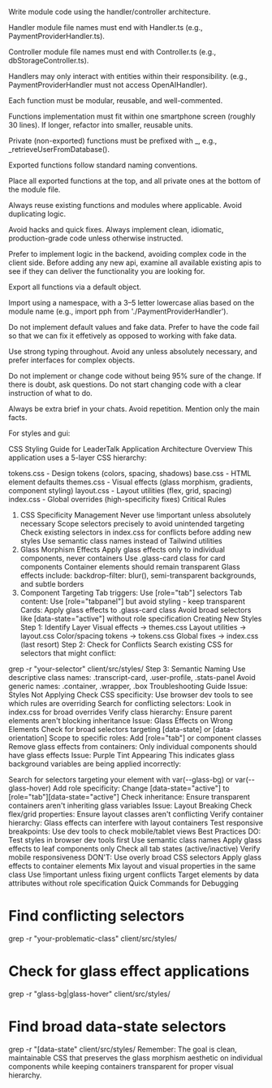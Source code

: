 Write module code using the handler/controller architecture.

Handler module file names must end with Handler.ts (e.g., PaymentProviderHandler.ts).

Controller module file names must end with Controller.ts (e.g., dbStorageController.ts).

Handlers may only interact with entities within their responsibility. (e.g., PaymentProviderHandler must not access OpenAIHandler).

Each function must be modular, reusable, and well-commented.

Functions implementation must fit within one smartphone screen (roughly 30 lines). If longer, refactor into smaller, reusable units.

Private (non-exported) functions must be prefixed with _, e.g., _retrieveUserFromDatabase().

Exported functions follow standard naming conventions.

Place all exported functions at the top, and all private ones at the bottom of the module file.

Always reuse existing functions and modules where applicable. Avoid duplicating logic.

Avoid hacks and quick fixes. Always implement clean, idiomatic, production-grade code unless otherwise instructed.

Prefer to implement logic in the backend, avoiding complex code in the client side. Before adding any new api, examine all available existing apis to see if they can deliver the functionality you are looking for.

Export all functions via a default object.

Import using a namespace, with a 3–5 letter lowercase alias based on the module name (e.g., import pph from './PaymentProviderHandler').

Do not implement default values and fake data. Prefer to have the code fail so that we can fix it effetively as opposed to working with fake data.

Use strong typing throughout. Avoid any unless absolutely necessary, and prefer interfaces for complex objects.

Do not implement or change code without being 95% sure of the change. If there is doubt, ask questions.
Do not start changing code with a clear instruction of what to do. 

Always be extra brief in your chats. Avoid repetition. Mention only the main facts.



For styles and gui:

CSS Styling Guide for LeaderTalk Application
Architecture Overview
This application uses a 5-layer CSS hierarchy:

tokens.css - Design tokens (colors, spacing, shadows)
base.css - HTML element defaults
themes.css - Visual effects (glass morphism, gradients, component styling)
layout.css - Layout utilities (flex, grid, spacing)
index.css - Global overrides (high-specificity fixes)
Critical Rules
1. CSS Specificity Management
Never use !important unless absolutely necessary
Scope selectors precisely to avoid unintended targeting
Check existing selectors in index.css for conflicts before adding new styles
Use semantic class names instead of Tailwind utilities
2. Glass Morphism Effects
Apply glass effects only to individual components, never containers
Use .glass-card class for card components
Container elements should remain transparent
Glass effects include: backdrop-filter: blur(), semi-transparent backgrounds, and subtle borders
3. Component Targeting
Tab triggers: Use [role="tab"] selectors
Tab content: Use [role="tabpanel"] but avoid styling - keep transparent
Cards: Apply glass effects to .glass-card class
Avoid broad selectors like [data-state="active"] without role specification
Creating New Styles
Step 1: Identify Layer
Visual effects → themes.css
Layout utilities → layout.css
Color/spacing tokens → tokens.css
Global fixes → index.css (last resort)
Step 2: Check for Conflicts
Search existing CSS for selectors that might conflict:

grep -r "your-selector" client/src/styles/
Step 3: Semantic Naming
Use descriptive class names: .transcript-card, .user-profile, .stats-panel
Avoid generic names: .container, .wrapper, .box
Troubleshooting Guide
Issue: Styles Not Applying
Check CSS specificity: Use browser dev tools to see which rules are overriding
Search for conflicting selectors: Look in index.css for broad overrides
Verify class hierarchy: Ensure parent elements aren't blocking inheritance
Issue: Glass Effects on Wrong Elements
Check for broad selectors targeting [data-state] or [data-orientation]
Scope to specific roles: Add [role="tab"] or component classes
Remove glass effects from containers: Only individual components should have glass effects
Issue: Purple Tint Appearing
This indicates glass background variables are being applied incorrectly:

Search for selectors targeting your element with var(--glass-bg) or var(--glass-hover)
Add role specificity: Change [data-state="active"] to [role="tab"][data-state="active"]
Check inheritance: Ensure transparent containers aren't inheriting glass variables
Issue: Layout Breaking
Check flex/grid properties: Ensure layout classes aren't conflicting
Verify container hierarchy: Glass effects can interfere with layout containers
Test responsive breakpoints: Use dev tools to check mobile/tablet views
Best Practices
DO:
Test styles in browser dev tools first
Use semantic class names
Apply glass effects to leaf components only
Check all tab states (active/inactive)
Verify mobile responsiveness
DON'T:
Use overly broad CSS selectors
Apply glass effects to container elements
Mix layout and visual properties in the same class
Use !important unless fixing urgent conflicts
Target elements by data attributes without role specification
Quick Commands for Debugging
# Find conflicting selectors
grep -r "your-problematic-class" client/src/styles/
# Check for glass effect applications
grep -r "glass-bg\|glass-hover" client/src/styles/
# Find broad data-state selectors
grep -r "\[data-state" client/src/styles/
Remember: The goal is clean, maintainable CSS that preserves the glass morphism aesthetic on individual components while keeping containers transparent for proper visual hierarchy.
